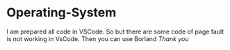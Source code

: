 # Operating-System
I am prepared all code in VSCode.
So but there are some code of page fault is not working in VsCode.
Then you can use Borland
*Thank you*
